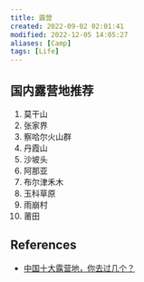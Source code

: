 ```yaml
---
title: 露营
created: 2022-09-02 02:01:41
modified: 2022-12-05 14:05:27
aliases: [Camp]
tags: [Life]
---
```


## 国内露营地推荐

1. 莫干山
2. 张家界
3. 察哈尔火山群
4. 丹霞山
5. 沙坡头
6. 阿那亚
7. 布尔津禾木
8. 玉科草原
9. 雨崩村
10. 莆田

## References

- [中国十大露营地，你去过几个？](https://mp.weixin.qq.com/s/ftZEyrMXtghrAF_DfCkUpQ)
